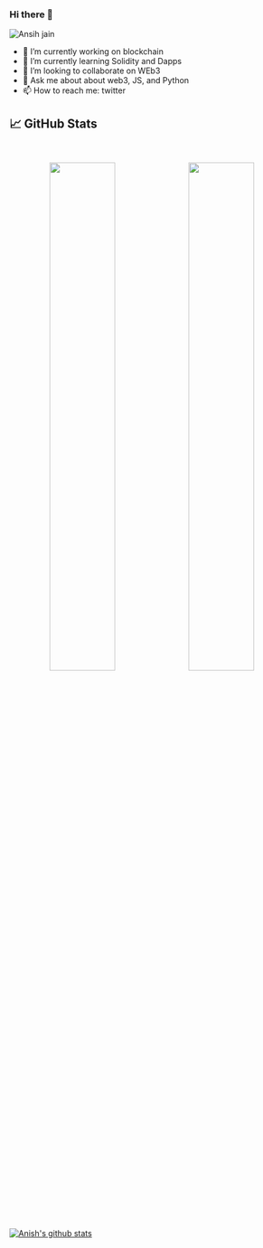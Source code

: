 ### Hi there 👋
![Ansih jain](https://i.ibb.co/SrcznGz/Happiness-Cultivate-Twitter-Header.png)


- 🔭 I’m currently working on blockchain
- 🌱 I’m currently learning Solidity and Dapps
- 👯 I’m looking to collaborate on WEb3
- 💬 Ask me about about web3, JS, and Python
- 📫 How to reach me: twitter

## 📈 GitHub Stats
<br>
<p align="center">
  <img width="48%" src="https://github-readme-stats.vercel.app/api?username=itsanishjain&show_icons=true&theme=radical" />
  <img width="48%" src="https://github-readme-streak-stats.herokuapp.com/?user=itsanishjain&theme=radical" />
</p>

[![Anish's github stats](https://github-readme-stats.vercel.app/api?username=itsanishjain)](https://github.com/anuraghazra/github-readme-stats)
